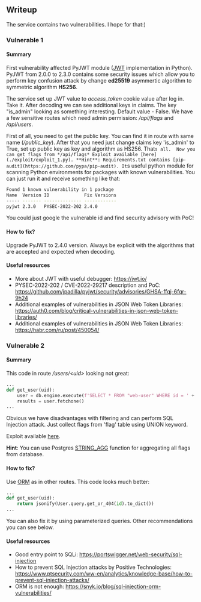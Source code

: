 ## Writeup

The service contains two vulnerabilities. I hope for that:)

### Vulnerable 1

#### Summary

First vulnerability affected PyJWT module ([JWT](https://en.wikipedia.org/wiki/JSON_Web_Token) 
implementation in Python). PyJWT from 2.0.0 to 2.3.0 contains some security issues which allow you
to perform key confusion attack by change **ed25519** asymmertic algorithm to symmetric algorithm **HS256**. 

The service set up JWT value to *access_token* cookie value after log in. Take it. After decoding we can see additional 
keys in claims. The key "is_admin" looking as something interesting. Default value - False. We have a few sensitive 
routes which need admin permission: */api/flags* and */api/users*. 

First of all, you need to get the public key. You can find it in route with same name (*/public_key*). After 
that you need just change claims key 'is_admin' to True, set up public key as key and algorithm as HS256. That`s all. 
Now you can get flags from */api/flags*
Exploit available [here](./exploit/exploit_1.py).
**Hint**: Requirements.txt contains [pip-audit](https://github.com/pypa/pip-audit). It`s useful python module
for scanning Python environments for packages with known vulnerabilities. You can just run it and receive 
something like that:
```bash
Found 1 known vulnerability in 1 package 
Name  Version ID             Fix Versions
----- ------- -------------- ------------
pyjwt 2.3.0   PYSEC-2022-202 2.4.0
```
You could just google the vulnerable id and find security advisory with PoC! 

#### How to fix?

Upgrade PyJWT to 2.4.0 version. Always be explicit with the algorithms that are accepted and expected when decoding.

#### Useful resources

- More about JWT with useful debugger: https://jwt.io/
- PYSEC-2022-202 / CVE-2022-29217 description and PoC: https://github.com/jpadilla/pyjwt/security/advisories/GHSA-ffqj-6fqr-9h24
- Additional examples of vulnerabilities in JSON Web Token Libraries: https://auth0.com/blog/critical-vulnerabilities-in-json-web-token-libraries/
- Additional examples of vulnerabilities in JSON Web Token Libraries: https://habr.com/ru/post/450054/

### Vulnerable 2

#### Summary

This code in route */users/\<uid\>* looking not great:
```python
...
def get_user(uid):
    user = db.engine.execute(f'SELECT * FROM "web-user" WHERE id = ' + uid)
    results = user.fetchone()
...
```
Obvious we have disadvantages with filtering and can perform SQL Injection attack. Just collect flags from 'flag' table 
using UNION keyword.

Exploit available [here](./exploit_2.py).

**Hint**: You can use Postgres [STRING_AGG](https://www.postgresqltutorial.com/postgresql-aggregate-functions/postgresql-string_agg-function/) 
function for aggregating all flags from database.

#### How to fix?

Use [ORM](https://en.wikipedia.org/wiki/Object%E2%80%93relational_mapping) as in other routes. This code looks much better:
```python
...
def get_user(uid):
    return jsonify(User.query.get_or_404(id).to_dict())
...
```

You can also fix it by using parameterized queries. Other recommendations you can see below.

#### Useful resources

- Good entry point to SQLi: https://portswigger.net/web-security/sql-injection
- How to prevent SQL Injection attacks by Positive Technologies: https://www.ptsecurity.com/ww-en/analytics/knowledge-base/how-to-prevent-sql-injection-attacks/
- ORM is not enough: https://snyk.io/blog/sql-injection-orm-vulnerabilities/
